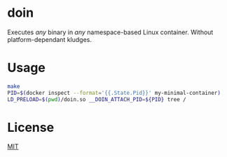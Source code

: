 doin
====

Executes *any* binary in *any* namespace-based Linux container.
Without platform-dependant kludges.


Usage
=====

```sh
make
PID=$(docker inspect --format='{{.State.Pid}}' my-minimal-container)
LD_PRELOAD=$(pwd)/doin.so __DOIN_ATTACH_PID=${PID} tree /
```


License
=======

[MIT](http://opensource.org/licenses/mit)

